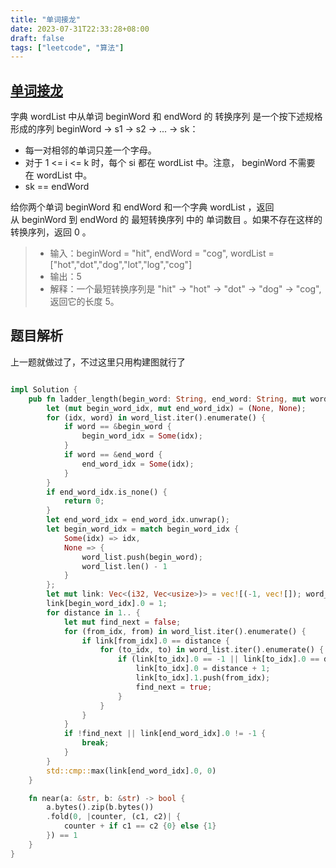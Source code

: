 ```yaml
---
title: "单词接龙"
date: 2023-07-31T22:33:28+08:00
draft: false
tags: ["leetcode", "算法"]
---
```


## [单词接龙](https://leetcode.cn/problems/word-ladder/)

字典 wordList 中从单词 beginWord 和 endWord 的 转换序列 是一个按下述规格形成的序列 beginWord -> s1 -> s2 -> ... -> sk：

- 每一对相邻的单词只差一个字母。
- 对于 1 <= i <= k 时，每个 si 都在 wordList 中。注意， beginWord 不需要在 wordList 中。
- sk == endWord


给你两个单词 beginWord 和 endWord 和一个字典 wordList ，返回 从 beginWord 到 endWord 的 最短转换序列 中的 单词数目 。如果不存在这样的转换序列，返回 0 。

>- 输入：beginWord = "hit", endWord = "cog", wordList = ["hot","dot","dog","lot","log","cog"]
>- 输出：5
>- 解释：一个最短转换序列是 "hit" -> "hot" -> "dot" -> "dog" -> "cog", 返回它的长度 5。

## 题目解析

上一题就做过了，不过这里只用构建图就行了

```rust

impl Solution {
    pub fn ladder_length(begin_word: String, end_word: String, mut word_list: Vec<String>) -> i32 {
        let (mut begin_word_idx, mut end_word_idx) = (None, None);
        for (idx, word) in word_list.iter().enumerate() {
            if word == &begin_word {
                begin_word_idx = Some(idx);
            }
            if word == &end_word {
                end_word_idx = Some(idx);
            }
        }
        if end_word_idx.is_none() {
            return 0;
        }
        let end_word_idx = end_word_idx.unwrap();
        let begin_word_idx = match begin_word_idx {
            Some(idx) => idx, 
            None => {
                word_list.push(begin_word);
                word_list.len() - 1
            }
        };
        let mut link: Vec<(i32, Vec<usize>)> = vec![(-1, vec![]); word_list.len()];
        link[begin_word_idx].0 = 1;
        for distance in 1.. {
            let mut find_next = false;
            for (from_idx, from) in word_list.iter().enumerate() {
                if link[from_idx].0 == distance {
                    for (to_idx, to) in word_list.iter().enumerate() {
                        if (link[to_idx].0 == -1 || link[to_idx].0 == distance + 1) && Self::near(from, to) {
                            link[to_idx].0 = distance + 1;
                            link[to_idx].1.push(from_idx);
                            find_next = true;
                        }
                    }
                }
            }
            if !find_next || link[end_word_idx].0 != -1 {
                break;
            }
        }
        std::cmp::max(link[end_word_idx].0, 0)
    }

    fn near(a: &str, b: &str) -> bool {
        a.bytes().zip(b.bytes())
        .fold(0, |counter, (c1, c2)| {
            counter + if c1 == c2 {0} else {1}
        }) == 1
    }
}
```
